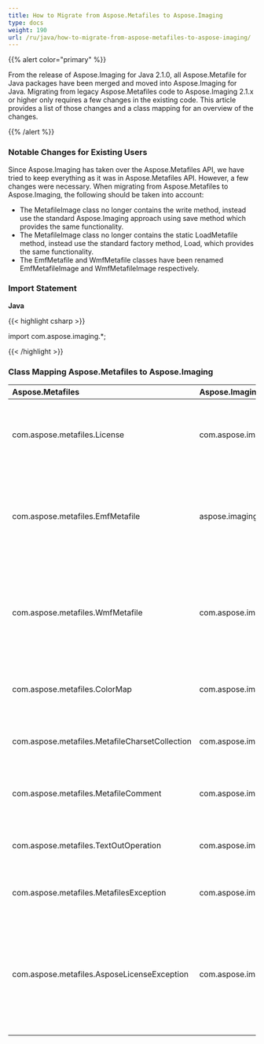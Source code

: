 ```yaml
---
title: How to Migrate from Aspose.Metafiles to Aspose.Imaging
type: docs
weight: 190
url: /ru/java/how-to-migrate-from-aspose-metafiles-to-aspose-imaging/
---
```


{{% alert color="primary" %}} 

From the release of Aspose.Imaging for Java 2.1.0, all Aspose.Metafile for Java packages have been merged and moved into Aspose.Imaging for Java. Migrating from legacy Aspose.Metafiles code to Aspose.Imaging 2.1.x or higher only requires a few changes in the existing code. This article provides a list of those changes and a class mapping for an overview of the changes.

{{% /alert %}} 
### **Notable Changes for Existing Users**
Since Aspose.Imaging has taken over the Aspose.Metafiles API, we have tried to keep everything as it was in Aspose.Metafiles API. However, a few changes were necessary. When migrating from Aspose.Metafiles to Aspose.Imaging, the following should be taken into account:

- The MetafileImage class no longer contains the write method, instead use the standard Aspose.Imaging approach using save method which provides the same functionality.
- The MetafileImage class no longer contains the static LoadMetafile method, instead use the standard factory method, Load, which provides the same functionality.
- The EmfMetafile and WmfMetafile classes have been renamed EmfMetafileImage and WmfMetafileImage respectively.
### **Import Statement**
**Java**

{{< highlight csharp >}}

 import com.aspose.imaging.*;

{{< /highlight >}}
### **Class Mapping Aspose.Metafiles to Aspose.Imaging**

|**Aspose.Metafiles** |**Aspose.Imaging** |**Remarks** |
| :- | :- | :- |
|com.aspose.metafiles.License|com.aspose.imaging.License|There is only one License class in the Aspose.Imaging for Java API to apply the license for all features including the ones related to metafiles. |
|com.aspose.metafiles.EmfMetafile|aspose.imaging.fileformats.metafile.EmfMetafileImage|The base class EmfMetafile has been renamed to EmfMetafileImage. All methods previously available under EmfMetafile class are now available in the EmfMetafileImage class. |
|com.aspose.metafiles.WmfMetafile|com.aspose.imaging.fileformats.metafile.WmfMetafileImage|The base class WmfMetafile has been renamed to WmfMetafileImage. All methods previously available under WmfMetafile class are now available in the WmfMetafileImage class. |
|com.aspose.metafiles.ColorMap|com.aspose.imaging.fileformats.metafile.ColorMap|Just the package was changed without any other notable changes in the interfaces or methods. |
|com.aspose.metafiles.MetafileCharsetCollection|com.aspose.imaging.fileformats.metafile.MetafileCharsetCollection|Just the package was changed without any other notable changes in the interfaces or methods. |
|com.aspose.metafiles.MetafileComment|com.aspose.imaging.fileformats.metafile.MetafileComment|Just the package was changed without any other notable changes in the interfaces or methods. |
|com.aspose.metafiles.TextOutOperation|com.aspose.imaging.fileformats.metafile.TextOutOperation|Just the package was changed without any other notable changes in the interfaces or methods. |
|com.aspose.metafiles.MetafilesException|com.aspose.imaging.exceptions.imageformats.MetafilesException|MetafilesException extends ImageException and handles all errors detected with metafiles. |
|com.aspose.metafiles.AsposeLicenseException|com.aspose.imaging.PleaseReportException|AsposeLicenseException class was removed when the Aspose.Metafiles packages were merged into Aspose.Imaging because Aspose.Imaging already handles license related errors through PleaseReportException class. |

